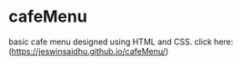 # cafeMenu
basic cafe menu designed using HTML and CSS. click here: (https://jeswinsaidhu.github.io/cafeMenu/)
